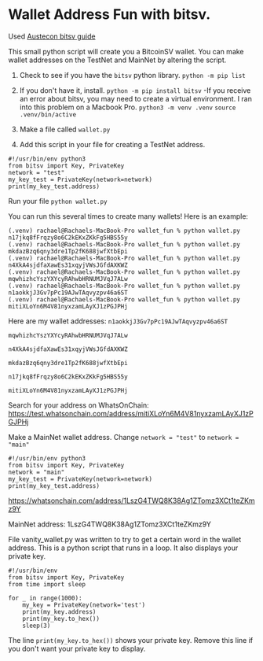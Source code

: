 # Wallet Address Fun with bitsv. 

Used [Austecon bitsv guide](https://austecon.github.io/bitsv/guide/keys.html)


This small python script will create you a BitcoinSV wallet. You can make wallet addresses on the TestNet and MainNet by altering the script.

1. Check to see if you have the `bitsv` python library. 
`python -m pip list`

2. If you don't have it, install. `python -m pip install bitsv`
	-If you receive an error about bitsv, you may need to create a virtual environment. I ran into this problem on a Macbook Pro. 
	`python3 -m venv .venv`
	`source .venv/bin/active`

3. Make a file called `wallet.py`


4. Add this script in your file for creating a TestNet address. 
```
#!/usr/bin/env python3
from bitsv import Key, PrivateKey
network = "test"
my_key_test = PrivateKey(network=network)
print(my_key_test.address)
```
Run your file `python wallet.py`

You can run this several times to create many wallets! Here is an example: 
```
(.venv) rachael@Rachaels-MacBook-Pro wallet_fun % python wallet.py 
n17jkq8fFrqzy8o6C2kEKxZKkFg5HBS55y
(.venv) rachael@Rachaels-MacBook-Pro wallet_fun % python wallet.py
mkdazBzq6qny3dre1Tp2fK688jwfXtbEpi
(.venv) rachael@Rachaels-MacBook-Pro wallet_fun % python wallet.py
n4XkA4sjdfaXawEs31xqyjVWsJGfdAXKWZ
(.venv) rachael@Rachaels-MacBook-Pro wallet_fun % python wallet.py
mqwhizhcYszYXYcyRAhwbHRNUMJVqJ7ALw
(.venv) rachael@Rachaels-MacBook-Pro wallet_fun % python wallet.py
n1aokkjJ3Gv7pPc19AJwTAqvyzpv46a6ST
(.venv) rachael@Rachaels-MacBook-Pro wallet_fun % python wallet.py
mitiXLoYn6M4V81nyxzamLAyXJ1zPGJPHj
```
Here are my wallet addresses: 
`n1aokkjJ3Gv7pPc19AJwTAqvyzpv46a6ST`

`mqwhizhcYszYXYcyRAhwbHRNUMJVqJ7ALw`

`n4XkA4sjdfaXawEs31xqyjVWsJGfdAXKWZ`

`mkdazBzq6qny3dre1Tp2fK688jwfXtbEpi`

`n17jkq8fFrqzy8o6C2kEKxZKkFg5HBS55y`

`mitiXLoYn6M4V81nyxzamLAyXJ1zPGJPHj`

Search for your address on WhatsOnChain: https://test.whatsonchain.com/address/mitiXLoYn6M4V81nyxzamLAyXJ1zPGJPHj

Make a MainNet wallet address. Change `network = "test"` to `network = "main"`

```
#!/usr/bin/env python3
from bitsv import Key, PrivateKey
network = "main"
my_key_test = PrivateKey(network=network)
print(my_key_test.address)
```
https://whatsonchain.com/address/1LszG4TWQ8K38Ag1ZTomz3XCt1teZKmz9Y

MainNet address: 1LszG4TWQ8K38Ag1ZTomz3XCt1teZKmz9Y


File vanity_wallet.py was written to try to get a certain word in the wallet address. This is a python script that runs in a loop.  It also displays your private key. 


```
#!/usr/bin/env
from bitsv import Key, PrivateKey
from time import sleep

for _ in range(1000):
	my_key = PrivateKey(network='test')
	print(my_key.address)
	print(my_key.to_hex())
	sleep(3)
```

The line `print(my_key.to_hex())` shows your private key.  Remove this line if you don't want your private key to display. 
